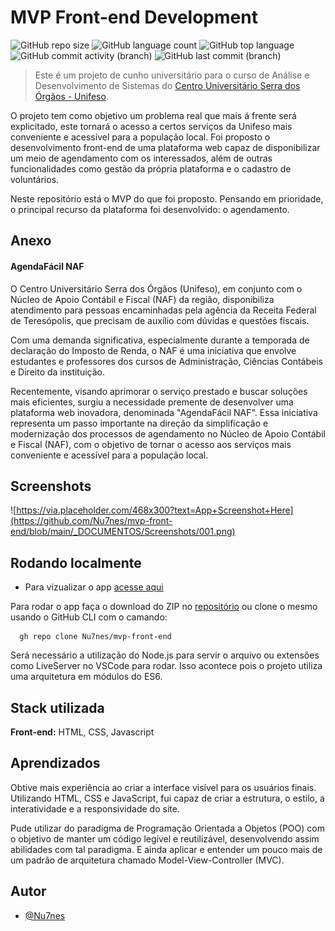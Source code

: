 
# MVP Front-end Development

![GitHub repo size](https://img.shields.io/github/repo-size/Nu7nes/mvp-front-end)
![GitHub language count](https://img.shields.io/github/languages/count/Nu7nes/mvp-front-end)
![GitHub top language](https://img.shields.io/github/languages/top/Nu7nes/mvp-front-end)
![GitHub commit activity (branch)](https://img.shields.io/github/commit-activity/t/Nu7nes/mvp-front-end)
![GitHub last commit (branch)](https://img.shields.io/github/last-commit/Nu7nes/mvp-front-end/main)

> Este é um projeto de cunho universitário para o curso de Análise e Desenvolvimento de Sistemas do [Centro Universitário Serra dos Órgãos - Unifeso](https://www.unifeso.edu.br/).

O projeto tem como objetivo um problema real que mais á frente será explicitado, este tornará o acesso a certos serviços da Unifeso mais conveniente e acessível para a população local. Foi proposto o desenvolvimento front-end de uma plataforma web capaz de disponibilizar um meio de agendamento com os interessados, além de outras funcionalidades como gestão da própria plataforma e o cadastro de voluntários.

Neste repositório está o MVP do que foi proposto. Pensando em prioridade, o principal recurso da plataforma foi desenvolvido: o agendamento.
## Anexo

#### AgendaFácil NAF

O Centro Universitário Serra dos Órgãos (Unifeso), em conjunto com o Núcleo de Apoio Contábil e Fiscal (NAF) da região, disponibiliza atendimento para pessoas encaminhadas pela agência da Receita Federal de Teresópolis, que precisam de auxílio com dúvidas e questões fiscais.

Com uma demanda significativa, especialmente durante a temporada de declaração do Imposto de Renda, o NAF é uma iniciativa que envolve estudantes e professores dos cursos de Administração, Ciências Contábeis e Direito da instituição.

Recentemente, visando aprimorar o serviço prestado e buscar soluções mais eficientes, surgiu a necessidade premente de desenvolver uma plataforma web inovadora, denominada "AgendaFácil NAF". Essa iniciativa representa um passo importante na direção da simplificação e modernização dos processos de agendamento no Núcleo de Apoio Contábil e Fiscal (NAF), com o objetivo de tornar o acesso aos serviços mais conveniente e acessível para a população local.
## Screenshots

![https://via.placeholder.com/468x300?text=App+Screenshot+Here](https://github.com/Nu7nes/mvp-front-end/blob/main/_DOCUMENTOS/Screenshots/001.png)


## Rodando localmente

 - Para vizualizar o app [acesse aqui](https://nu7nes.github.io/mvp-front-end/)

Para rodar o app faça o download do ZIP no [repositório](https://github.com/Nu7nes/mvp-front-end/) ou clone o mesmo usando o GitHub CLI com o camando:

```
  gh repo clone Nu7nes/mvp-front-end
```

Será necessário a utilização do Node.js para servir o arquivo ou extensões como LiveServer no VSCode para rodar.
Isso acontece pois o projeto utiliza uma arquitetura em módulos do ES6.


## Stack utilizada

**Front-end:** HTML, CSS, Javascript


## Aprendizados

Obtive mais experiência ao criar a interface visível para os usuários finais. Utilizando HTML, CSS e JavaScript, fui capaz de criar a estrutura, o estilo, a interatividade e a responsividade do site.

Pude utilizar do paradigma de Programação Orientada a Objetos (POO) com o objetivo de manter um código legível e reutilizável, desenvolvendo assim abilidades com tal paradigma. E ainda aplicar e entender um pouco mais de um padrão de arquitetura chamado Model-View-Controller (MVC).
## Autor

- [@Nu7nes](https://www.github.com/nu7nes)

